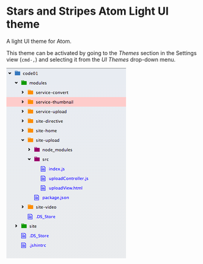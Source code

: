# Stars and Stripes Atom Light UI theme

A light UI theme for Atom.

This theme can be activated by going to the _Themes_ section in the Settings
view (`cmd-,`) and selecting it from the _UI Themes_ drop-down menu.


![Stars and Stripes  Atom Light UI theme](https://github.com/xErik/stars-and-stripes-light-ui/raw/master/img/example.png)
